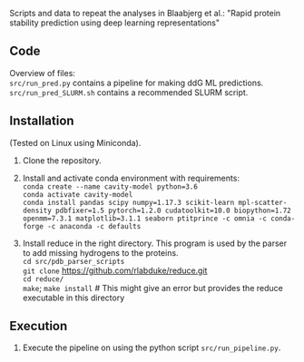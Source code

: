 Scripts and data to repeat the analyses in Blaabjerg et al.: 
"Rapid protein stability prediction using deep learning representations"

## Code
Overview of files:<br>
`src/run_pred.py` contains a pipeline for making ddG ML predictions.<br/>
`src/run_pred_SLURM.sh` contains a recommended SLURM script.<br/>

## Installation
(Tested on Linux using Miniconda).

1. Clone the repository.

2. Install and activate conda environment with requirements:<br> 
`conda create --name cavity-model python=3.6`<br>
`conda activate cavity-model`<br>
`conda install pandas scipy numpy=1.17.3 scikit-learn mpl-scatter-density pdbfixer=1.5 pytorch=1.2.0 cudatoolkit=10.0 biopython=1.72 openmm=7.3.1 matplotlib=3.1.1 seaborn ptitprince -c omnia -c conda-forge -c anaconda -c defaults`

3. Install reduce in the right directory. This program is used by the parser to add missing hydrogens to the proteins.<br/>
`cd src/pdb_parser_scripts`<br/>
`git clone` https://github.com/rlabduke/reduce.git <br/>
`cd reduce/`<br/>
`make`; `make install` # This might give an error but provides the reduce executable in this directory<br/>

## Execution
1. Execute the pipeline on using the python script `src/run_pipeline.py`.
